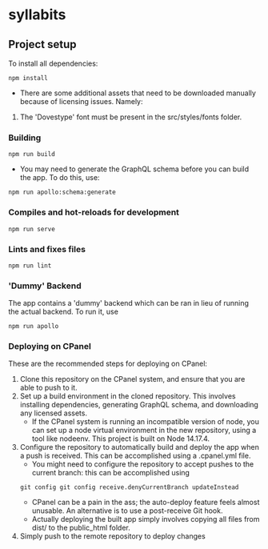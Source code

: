 # syllabits

## Project setup
To install all dependencies:
```
npm install
```
* There are some additional assets that need to be downloaded manually because of licensing issues. Namely:
1. The 'Dovestype' font must be present in the src/styles/fonts folder.

### Building
```
npm run build
```
* You may need to generate the GraphQL schema before you can build the app. To do this, use:
```
npm run apollo:schema:generate
```

### Compiles and hot-reloads for development
```
npm run serve
```

### Lints and fixes files
```
npm run lint
```

### 'Dummy' Backend
The app contains a 'dummy' backend which can be ran in lieu of running the actual backend. To run it, use
```
npm run apollo
```

### Deploying on CPanel
These are the recommended steps for deploying on CPanel:
1. Clone this repository on the CPanel system, and ensure that you are able to push to it.
2. Set up a build environment in the cloned repository. This involves installing dependencies, generating GraphQL schema, and downloading any licensed assets.
    * If the CPanel system is running an incompatible version of node, you can set up a node virtual environment in the new repository, using a tool like nodeenv. This project is built on Node 14.17.4.
3. Configure the repository to automatically build and deploy the app when a push is received. This can be accomplished using a .cpanel.yml file.
    * You might need to configure the repository to accept pushes to the current branch: this can be accomplished using
    ```
    git config git config receive.denyCurrentBranch updateInstead
    ```
    * CPanel can be a pain in the ass; the auto-deploy feature feels almost unusable. An alternative is to use a post-receive Git hook.
    * Actually deploying the built app simply involves copying all files from dist/ to the public_html folder.
4. Simply push to the remote repository to deploy changes